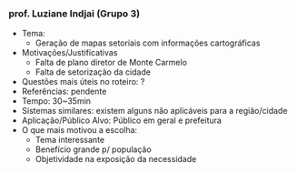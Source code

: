 ### prof. Luziane Indjai (Grupo 3)
  - Tema:
     - Geração de mapas setoriais com informações cartográficas
  - Motivações/Justificativas
    - Falta de plano diretor de Monte Carmelo
    - Falta de setorização da cidade
 - Questões mais úteis no roteiro: ?
 - Referências: pendente
 - Tempo: 30~35min
 - Sistemas similares: existem alguns não aplicáveis para a região/cidade
 - Aplicação/Público Alvo: Público em geral e prefeitura
 - O que mais motivou a escolha:
   - Tema interessante
   - Benefício grande p/ população
   - Objetividade na exposição da necessidade

